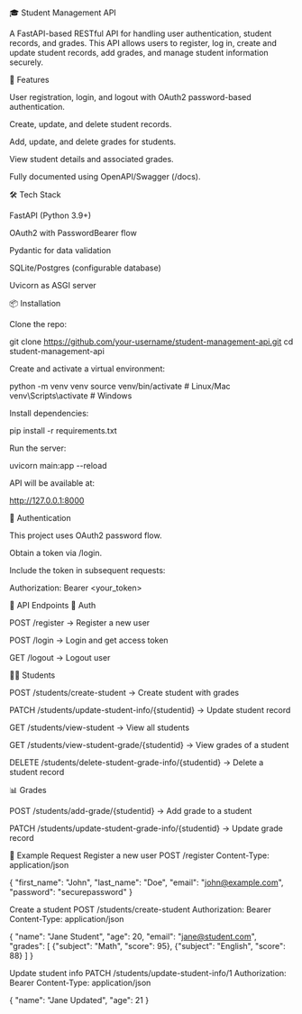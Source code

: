 🎓 Student Management API

A FastAPI-based RESTful API for handling user authentication, student records, and grades.
This API allows users to register, log in, create and update student records, add grades, and manage student information securely.

🚀 Features

User registration, login, and logout with OAuth2 password-based authentication.

Create, update, and delete student records.

Add, update, and delete grades for students.

View student details and associated grades.

Fully documented using OpenAPI/Swagger (/docs).

🛠️ Tech Stack

FastAPI (Python 3.9+)

OAuth2 with PasswordBearer flow

Pydantic for data validation

SQLite/Postgres (configurable database)

Uvicorn as ASGI server

📦 Installation

Clone the repo:

git clone https://github.com/your-username/student-management-api.git
cd student-management-api


Create and activate a virtual environment:

python -m venv venv
source venv/bin/activate   # Linux/Mac
venv\Scripts\activate      # Windows


Install dependencies:

pip install -r requirements.txt


Run the server:

uvicorn main:app --reload


API will be available at:

http://127.0.0.1:8000

🔐 Authentication

This project uses OAuth2 password flow.

Obtain a token via /login.

Include the token in subsequent requests:

Authorization: Bearer <your_token>

📖 API Endpoints
🔑 Auth

POST /register → Register a new user

POST /login → Login and get access token

GET /logout → Logout user

👨‍🎓 Students

POST /students/create-student → Create student with grades

PATCH /students/update-student-info/{studentid} → Update student record

GET /students/view-student → View all students

GET /students/view-student-grade/{studentid} → View grades of a student

DELETE /students/delete-student-grade-info/{studentid} → Delete a student record

📊 Grades

POST /students/add-grade/{studentid} → Add grade to a student

PATCH /students/update-student-grade-info/{studentid} → Update grade record

📂 Example Request
Register a new user
POST /register
Content-Type: application/json

{
  "first_name": "John",
  "last_name": "Doe",
  "email": "john@example.com",
  "password": "securepassword"
}

Create a student
POST /students/create-student
Authorization: Bearer <token>
Content-Type: application/json

{
  "name": "Jane Student",
  "age": 20,
  "email": "jane@student.com",
  "grades": [
    {"subject": "Math", "score": 95},
    {"subject": "English", "score": 88}
  ]
}

Update student info
PATCH /students/update-student-info/1
Authorization: Bearer <token>
Content-Type: application/json

{
  "name": "Jane Updated",
  "age": 21
}